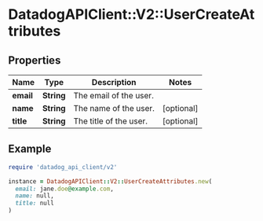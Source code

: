 # DatadogAPIClient::V2::UserCreateAttributes

## Properties

| Name      | Type       | Description            | Notes      |
| --------- | ---------- | ---------------------- | ---------- |
| **email** | **String** | The email of the user. |            |
| **name**  | **String** | The name of the user.  | [optional] |
| **title** | **String** | The title of the user. | [optional] |

## Example

```ruby
require 'datadog_api_client/v2'

instance = DatadogAPIClient::V2::UserCreateAttributes.new(
  email: jane.doe@example.com,
  name: null,
  title: null
)
```
